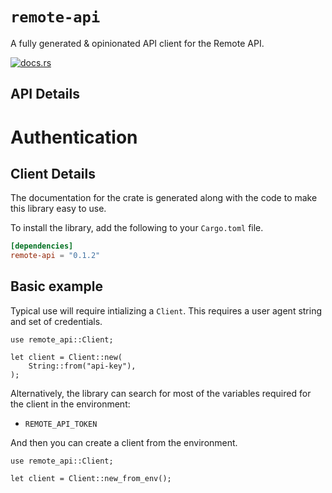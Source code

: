 # `remote-api`

A fully generated & opinionated API client for the Remote API.

[![docs.rs](https://docs.rs/remote-api/badge.svg)](https://docs.rs/remote-api)

## API Details

# Authentication

<!-- ReDoc-Inject: <security-definitions> -->






## Client Details



The documentation for the crate is generated
along with the code to make this library easy to use.


To install the library, add the following to your `Cargo.toml` file.

```toml
[dependencies]
remote-api = "0.1.2"
```

## Basic example

Typical use will require intializing a `Client`. This requires
a user agent string and set of credentials.

```rust,no_run
use remote_api::Client;

let client = Client::new(
    String::from("api-key"),
);
```

Alternatively, the library can search for most of the variables required for
the client in the environment:

- `REMOTE_API_TOKEN`


And then you can create a client from the environment.

```rust,no_run
use remote_api::Client;

let client = Client::new_from_env();
```
